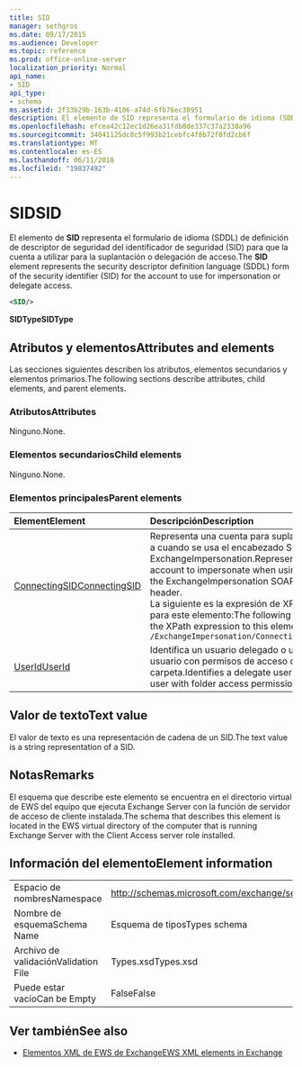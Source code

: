 ```yaml
---
title: SID
manager: sethgros
ms.date: 09/17/2015
ms.audience: Developer
ms.topic: reference
ms.prod: office-online-server
localization_priority: Normal
api_name:
- SID
api_type:
- schema
ms.assetid: 2f33b29b-163b-4106-a74d-6fb76ec38951
description: El elemento de SID representa el formulario de idioma (SDDL) de definición de descriptor de seguridad del identificador de seguridad (SID) para que la cuenta a utilizar para la suplantación o delegación de acceso.
ms.openlocfilehash: efcea42c12ec1d26ea31fdb8de337c37a2338a96
ms.sourcegitcommit: 34041125dc8c5f993b21cebfc4f8b72f0fd2cb6f
ms.translationtype: MT
ms.contentlocale: es-ES
ms.lasthandoff: 06/11/2018
ms.locfileid: "19837492"
---
```

# <a name="sid"></a><span data-ttu-id="76457-103">SID</span><span class="sxs-lookup"><span data-stu-id="76457-103">SID</span></span>

<span data-ttu-id="76457-104">El elemento de **SID** representa el formulario de idioma (SDDL) de definición de descriptor de seguridad del identificador de seguridad (SID) para que la cuenta a utilizar para la suplantación o delegación de acceso.</span><span class="sxs-lookup"><span data-stu-id="76457-104">The **SID** element represents the security descriptor definition language (SDDL) form of the security identifier (SID) for the account to use for impersonation or delegate access.</span></span> 
  
```xml
<SID/>
```

 <span data-ttu-id="76457-105">**SIDType**</span><span class="sxs-lookup"><span data-stu-id="76457-105">**SIDType**</span></span>
## <a name="attributes-and-elements"></a><span data-ttu-id="76457-106">Atributos y elementos</span><span class="sxs-lookup"><span data-stu-id="76457-106">Attributes and elements</span></span>

<span data-ttu-id="76457-107">Las secciones siguientes describen los atributos, elementos secundarios y elementos primarios.</span><span class="sxs-lookup"><span data-stu-id="76457-107">The following sections describe attributes, child elements, and parent elements.</span></span>
  
### <a name="attributes"></a><span data-ttu-id="76457-108">Atributos</span><span class="sxs-lookup"><span data-stu-id="76457-108">Attributes</span></span>

<span data-ttu-id="76457-109">Ninguno.</span><span class="sxs-lookup"><span data-stu-id="76457-109">None.</span></span>
  
### <a name="child-elements"></a><span data-ttu-id="76457-110">Elementos secundarios</span><span class="sxs-lookup"><span data-stu-id="76457-110">Child elements</span></span>

<span data-ttu-id="76457-111">Ninguno.</span><span class="sxs-lookup"><span data-stu-id="76457-111">None.</span></span>
  
### <a name="parent-elements"></a><span data-ttu-id="76457-112">Elementos principales</span><span class="sxs-lookup"><span data-stu-id="76457-112">Parent elements</span></span>

|<span data-ttu-id="76457-113">**Element**</span><span class="sxs-lookup"><span data-stu-id="76457-113">**Element**</span></span>|<span data-ttu-id="76457-114">**Descripción**</span><span class="sxs-lookup"><span data-stu-id="76457-114">**Description**</span></span>|
|:-----|:-----|
|[<span data-ttu-id="76457-115">ConnectingSID</span><span class="sxs-lookup"><span data-stu-id="76457-115">ConnectingSID</span></span>](connectingsid.md) <br/> |<span data-ttu-id="76457-116">Representa una cuenta para suplantar a cuando se usa el encabezado SOAP ExchangeImpersonation.</span><span class="sxs-lookup"><span data-stu-id="76457-116">Represents an account to impersonate when using the ExchangeImpersonation SOAP header.</span></span>  <br/> <span data-ttu-id="76457-117">La siguiente es la expresión de XPath para este elemento:</span><span class="sxs-lookup"><span data-stu-id="76457-117">The following is the XPath expression to this element:</span></span>  <br/>  `/ExchangeImpersonation/ConnectingSID` <br/> |
|[<span data-ttu-id="76457-118">UserId</span><span class="sxs-lookup"><span data-stu-id="76457-118">UserId</span></span>](userid.md) <br/> |<span data-ttu-id="76457-119">Identifica un usuario delegado o un usuario con permisos de acceso de la carpeta.</span><span class="sxs-lookup"><span data-stu-id="76457-119">Identifies a delegate user or a user with folder access permissions.</span></span>  <br/> |
   
## <a name="text-value"></a><span data-ttu-id="76457-120">Valor de texto</span><span class="sxs-lookup"><span data-stu-id="76457-120">Text value</span></span>

<span data-ttu-id="76457-121">El valor de texto es una representación de cadena de un SID.</span><span class="sxs-lookup"><span data-stu-id="76457-121">The text value is a string representation of a SID.</span></span>
  
## <a name="remarks"></a><span data-ttu-id="76457-122">Notas</span><span class="sxs-lookup"><span data-stu-id="76457-122">Remarks</span></span>

<span data-ttu-id="76457-123">El esquema que describe este elemento se encuentra en el directorio virtual de EWS del equipo que ejecuta Exchange Server con la función de servidor de acceso de cliente instalada.</span><span class="sxs-lookup"><span data-stu-id="76457-123">The schema that describes this element is located in the EWS virtual directory of the computer that is running Exchange Server with the Client Access server role installed.</span></span>
  
## <a name="element-information"></a><span data-ttu-id="76457-124">Información del elemento</span><span class="sxs-lookup"><span data-stu-id="76457-124">Element information</span></span>

|||
|:-----|:-----|
|<span data-ttu-id="76457-125">Espacio de nombres</span><span class="sxs-lookup"><span data-stu-id="76457-125">Namespace</span></span>  <br/> |http://schemas.microsoft.com/exchange/services/2006/types  <br/> |
|<span data-ttu-id="76457-126">Nombre de esquema</span><span class="sxs-lookup"><span data-stu-id="76457-126">Schema Name</span></span>  <br/> |<span data-ttu-id="76457-127">Esquema de tipos</span><span class="sxs-lookup"><span data-stu-id="76457-127">Types schema</span></span>  <br/> |
|<span data-ttu-id="76457-128">Archivo de validación</span><span class="sxs-lookup"><span data-stu-id="76457-128">Validation File</span></span>  <br/> |<span data-ttu-id="76457-129">Types.xsd</span><span class="sxs-lookup"><span data-stu-id="76457-129">Types.xsd</span></span>  <br/> |
|<span data-ttu-id="76457-130">Puede estar vacío</span><span class="sxs-lookup"><span data-stu-id="76457-130">Can be Empty</span></span>  <br/> |<span data-ttu-id="76457-131">False</span><span class="sxs-lookup"><span data-stu-id="76457-131">False</span></span>  <br/> |
   
## <a name="see-also"></a><span data-ttu-id="76457-132">Ver también</span><span class="sxs-lookup"><span data-stu-id="76457-132">See also</span></span>



- [<span data-ttu-id="76457-133">Elementos XML de EWS de Exchange</span><span class="sxs-lookup"><span data-stu-id="76457-133">EWS XML elements in Exchange</span></span>](ews-xml-elements-in-exchange.md)

